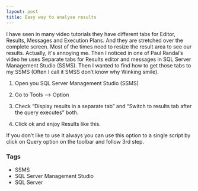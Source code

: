 ```yaml
---
layout: post
title: Easy way to analyse results
---
```


I have seen in many video tutorials they have different tabs for Editor, Results, Messages and Execution Plans. And they are stretched over the complete screen. Most of the times need to resize the result area to see our results. Actually, it's annoying me. Then I noticed in one of Paul Randal’s video he uses Separate tabs for Results editor and messages in SQL Server Management Studio (SSMS). Then I wanted to find how to get those tabs to my SSMS (Often I call it SMSS don’t know why Winking smile).

1. Open you SQL Server Management Studio (SSMS)

2. Go to Tools –> Option

3. Check “Display results in a separate tab” and “Switch to results tab after the query executes” both.

4. Click ok and enjoy Results like this.

If you don’t like to use it always you can use this option to a single script by click on Query option on the toolbar and follow 3rd step.

### Tags

- SSMS
- SQL Server Management Studio
- SQL Server
